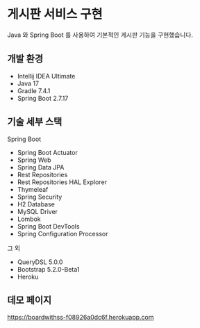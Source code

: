 # 게시판 서비스 구현

Java 와 Spring Boot 를 사용하여 기본적인 게시판 기능을 구현했습니다.

## 개발 환경

* Intellij IDEA Ultimate 
* Java 17
* Gradle 7.4.1
* Spring Boot 2.7.17

## 기술 세부 스택

Spring Boot

* Spring Boot Actuator
* Spring Web
* Spring Data JPA
* Rest Repositories
* Rest Repositories HAL Explorer
* Thymeleaf
* Spring Security
* H2 Database
* MySQL Driver
* Lombok
* Spring Boot DevTools
* Spring Configuration Processor

그 외

* QueryDSL 5.0.0
* Bootstrap 5.2.0-Beta1
* Heroku

## 데모 페이지
https://boardwithss-f08926a0dc6f.herokuapp.com
